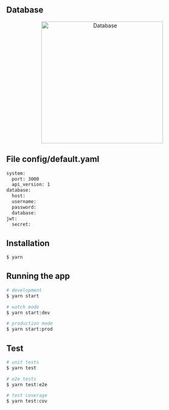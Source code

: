 ## Database
<p align="center">
  <a target="blank"><img src="https://nestjs.com/img/logo_text.svg" width="320" alt="Database" /></a>
</p>

## File config/default.yaml
```bash
system: 
  port: 3000
  api_version: 1
database: 
  host: 
  username: 
  password:
  database: 
jwt:
  secret: 
```

## Installation

```bash
$ yarn
```

## Running the app

```bash
# development
$ yarn start

# watch mode
$ yarn start:dev

# production mode
$ yarn start:prod
```

## Test

```bash
# unit tests
$ yarn test

# e2e tests
$ yarn test:e2e

# test coverage
$ yarn test:cov
```
